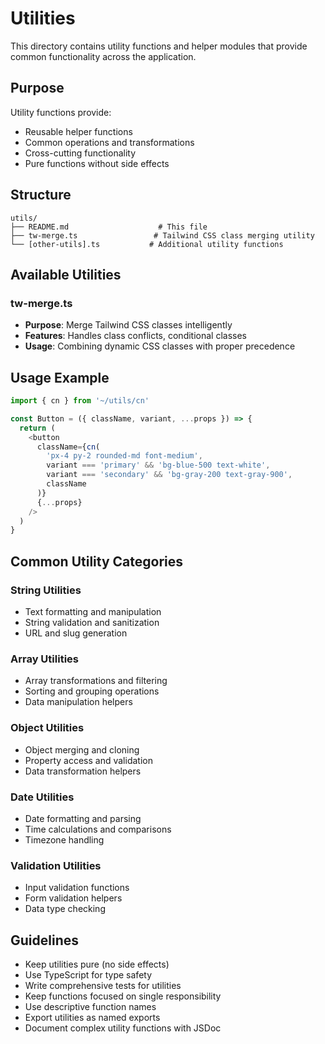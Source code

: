 # Utilities

This directory contains utility functions and helper modules that provide common functionality across the application.

## Purpose

Utility functions provide:

- Reusable helper functions
- Common operations and transformations
- Cross-cutting functionality
- Pure functions without side effects

## Structure

```
utils/
├── README.md                    # This file
├── tw-merge.ts                 # Tailwind CSS class merging utility
└── [other-utils].ts           # Additional utility functions
```

## Available Utilities

### tw-merge.ts

- **Purpose**: Merge Tailwind CSS classes intelligently
- **Features**: Handles class conflicts, conditional classes
- **Usage**: Combining dynamic CSS classes with proper precedence

## Usage Example

```typescript
import { cn } from '~/utils/cn'

const Button = ({ className, variant, ...props }) => {
  return (
    <button
      className={cn(
        'px-4 py-2 rounded-md font-medium',
        variant === 'primary' && 'bg-blue-500 text-white',
        variant === 'secondary' && 'bg-gray-200 text-gray-900',
        className
      )}
      {...props}
    />
  )
}
```

## Common Utility Categories

### String Utilities

- Text formatting and manipulation
- String validation and sanitization
- URL and slug generation

### Array Utilities

- Array transformations and filtering
- Sorting and grouping operations
- Data manipulation helpers

### Object Utilities

- Object merging and cloning
- Property access and validation
- Data transformation helpers

### Date Utilities

- Date formatting and parsing
- Time calculations and comparisons
- Timezone handling

### Validation Utilities

- Input validation functions
- Form validation helpers
- Data type checking

## Guidelines

- Keep utilities pure (no side effects)
- Use TypeScript for type safety
- Write comprehensive tests for utilities
- Keep functions focused on single responsibility
- Use descriptive function names
- Export utilities as named exports
- Document complex utility functions with JSDoc
